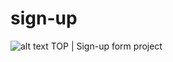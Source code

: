 # sign-up

![alt text](https://github.com/jpablico/sign-up/blob/main/resources/signup-form-practice.png?raw=true)
TOP | Sign-up form project
